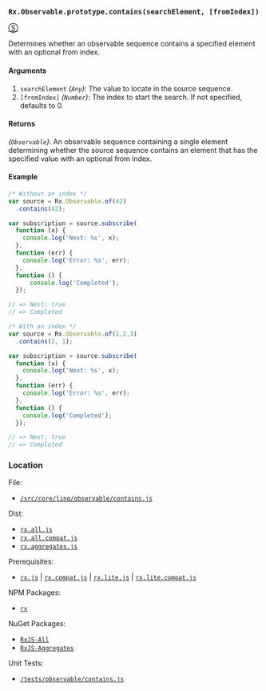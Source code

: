 ### `Rx.Observable.prototype.contains(searchElement, [fromIndex])`
[&#x24C8;](https://github.com/Reactive-Extensions/RxJS/blob/master/src/core/linq/observable/contains.js "View in source")

Determines whether an observable sequence contains a specified element with an optional from index.

#### Arguments
1. `searchElement` *(`Any`)*: The value to locate in the source sequence.
2. `[fromIndex]` *(`Number`)*: The index to start the search.  If not specified, defaults to 0.

#### Returns
*(`Observable`)*: An observable sequence containing a single element determining whether the source sequence contains an element that has the specified value with an optional from index.

#### Example
```js
/* Without an index */
var source = Rx.Observable.of(42)
  .contains(42);

var subscription = source.subscribe(
  function (x) {
    console.log('Next: %s', x);
  },
  function (err) {
    console.log('Error: %s', err);
  },
  function () {
      console.log('Completed');
  });

// => Next: true
// => Completed

/* With an index */
var source = Rx.Observable.of(1,2,3)
  .contains(2, 1);

var subscription = source.subscribe(
  function (x) {
    console.log('Next: %s', x);
  },
  function (err) {
    console.log('Error: %s', err);
  },
  function () {
    console.log('Completed');
  });

// => Next: true
// => Completed
```
### Location

File:
- [`/src/core/linq/observable/contains.js`](https://github.com/Reactive-Extensions/RxJS/blob/master/src/core/linq/observable/contains.js)

Dist:
- [`rx.all.js`](https://github.com/Reactive-Extensions/RxJS/blob/master/dist/rx.all.js)
- [`rx.all.compat.js`](https://github.com/Reactive-Extensions/RxJS/blob/master/dist/rx.all.js)
- [`rx.aggregates.js`](https://github.com/Reactive-Extensions/RxJS/blob/master/dist/rx.aggregates.js)

Prerequisites:
- [`rx.js`](https://github.com/Reactive-Extensions/RxJS/blob/master/dist/rx.js) | [`rx.compat.js`](https://github.com/Reactive-Extensions/RxJS/blob/master/dist/rx.compat.js) | [`rx.lite.js`](https://github.com/Reactive-Extensions/RxJS/blob/master/dist/rx.lite.js) | [`rx.lite.compat.js`](https://github.com/Reactive-Extensions/RxJS/blob/master/dist/rx.lite.compat.js)

NPM Packages:
- [`rx`](https://www.npmjs.org/package/rx)

NuGet Packages:
- [`RxJS-All`](http://www.nuget.org/packages/RxJS-All/)
- [`RxJS-Aggregates`](http://www.nuget.org/packages/RxJS-Aggregates/)

Unit Tests:
- [`/tests/observable/contains.js`](https://github.com/Reactive-Extensions/RxJS/blob/master/tests/observable/contains.js)
